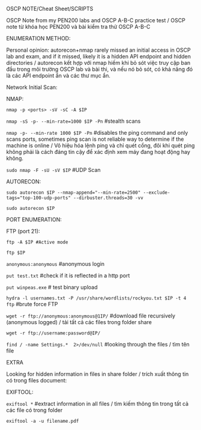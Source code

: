 OSCP NOTE/Cheat Sheet/SCRIPTS

OSCP Note from my PEN200 labs and OSCP A-B-C practice test / OSCP note từ khóa học PEN200 và bài kiểm tra thử OSCP A-B-C

ENUMERATION METHOD:

Personal opinion: autorecon+nmap rarely missed an initial access in OSCP lab and exam, and if it missed, likely it is a hidden API endpoint and hidden directories /  autorecon kết hợp với nmap hiếm khi bỏ sót việc truy cập ban đầu trong môi trường OSCP lab và bài thi, và nếu nó bỏ sót, có khả năng đó là các API endpoint ẩn và các thư mục ẩn.

Network Initial Scan:

NMAP:

```nmap -p <ports> -sV -sC -A $IP```

```nmap -sS -p- --min-rate=1000 $IP -Pn``` #stealth scans

```nmap -p- --min-rate 1000 $IP -Pn```
#disables the ping command and only scans ports, sometimes ping scan is not reliable way to determine if the machine is online / Vô hiệu hóa lệnh ping và chỉ quét cổng, đôi khi quét ping không phải là cách đáng tin cậy để xác định xem máy đang hoạt động hay không.

``sudo nmap -F -sU -sV $IP`` #UDP Scan

AUTORECON:

```sudo autorecon $IP --nmap-append="--min-rate=2500" --exclude-tags="top-100-udp-ports" --dirbuster.threads=30 -vv```

```sudo autorecon $IP```

PORT ENUMERATION:

FTP (port 21):

```ftp -A $IP #Active mode```

```ftp $IP```

```anonymous:anonymous``` #anonymous login

```put test.txt``` #check if it is reflected in a http port

```put winpeas.exe``` # test binary upload

```hydra -l usernames.txt -P /usr/share/wordlists/rockyou.txt $IP -t 4 ftp``` #brute force FTP

```wget -r ftp://anonymous:anonymous@1IP/``` #download file recursively (anonymous logged) / tải tất cả các files trong folder share

```wget -r ftp://username:password@IP/``` 

```find / -name Settings.*  2>/dev/null``` #looking through the files / tìm tên file

EXTRA

Looking for hidden information in files in share folder /  trích xuất thông tin có trong files document:

EXIFTOOL:

```exiftool *``` #extract information in all files / tìm kiếm thông tin trong tất cả các file có trong folder

```exiftool -a -u filename.pdf```











